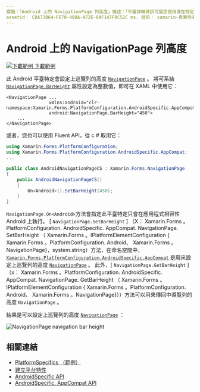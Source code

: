 ```yaml
---
標題：「Android 上的 NavigationPage 列高度」描述：「平臺詳細資訊可讓您使用僅在特定平臺上提供的功能，而不需執行自訂轉譯器或效果。 本文說明如何使用 Android 平臺特定的來設定 NavigationPage 上的巡覽列高度。
assetid： C8A73B64-FE70-408A-A72E-8AF147F0C52C ms. 技術： xamarin-表單作者： davidbritch ms. author： dabritch ms. 日期：07/10/2018 否-loc： [ Xamarin.Forms ， Xamarin.Essentials ]
---
```


# <a name="navigationpage-bar-height-on-android"></a>Android 上的 NavigationPage 列高度

[![下載範例 ](~/media/shared/download.png) 下載範例](https://docs.microsoft.com/samples/xamarin/xamarin-forms-samples/userinterface-platformspecifics)

此 Android 平臺特定會設定上巡覽列的高度 [`NavigationPage`](xref:Xamarin.Forms.NavigationPage) 。 將可系結 [`NavigationPage.BarHeight`](xref:Xamarin.Forms.PlatformConfiguration.AndroidSpecific.AppCompat.NavigationPage.BarHeightProperty) 屬性設定為整數值，即可在 XAML 中使用它：

```xaml
<NavigationPage ...
                xmlns:android="clr-namespace:Xamarin.Forms.PlatformConfiguration.AndroidSpecific.AppCompat;assembly=Xamarin.Forms.Core"
                android:NavigationPage.BarHeight="450">
    ...
</NavigationPage>
```

或者，您也可以使用 Fluent API，從 c # 取用它：

```csharp
using Xamarin.Forms.PlatformConfiguration;
using Xamarin.Forms.PlatformConfiguration.AndroidSpecific.AppCompat;
...

public class AndroidNavigationPageCS : Xamarin.Forms.NavigationPage
{
    public AndroidNavigationPageCS()
    {
        On<Android>().SetBarHeight(450);
    }
}
```

`NavigationPage.On<Android>`方法會指定此平臺特定只會在應用程式相容性 Android 上執行。 [ `NavigationPage.SetBarHeight` ] （X： Xamarin.Forms 。PlatformConfiguration. AndroidSpecific. AppCompat. NavigationPage. SetBarHeight （ Xamarin.Forms 。IPlatformElementConfiguration { Xamarin.Forms 。PlatformConfiguration. Android、 Xamarin.Forms 。NavigationPage}，system.string）方法，在命名空間中， [`Xamarin.Forms.PlatformConfiguration.AndroidSpecific.AppCompat`](xref:Xamarin.Forms.PlatformConfiguration.AndroidSpecific.AppCompat) 是用來設定上巡覽列的高度 [`NavigationPage`](xref:Xamarin.Forms.NavigationPage) 。 此外，[ `NavigationPage.GetBarHeight` ] （x： Xamarin.Forms 。PlatformConfiguration. AndroidSpecific. AppCompat. NavigationPage. GetBarHeight （ Xamarin.Forms 。IPlatformElementConfiguration { Xamarin.Forms 。PlatformConfiguration. Android、 Xamarin.Forms 。NavigationPage}））方法可以用來傳回中導覽列的高度 `NavigationPage` 。

結果是可以設定上巡覽列的高度 [`NavigationPage`](xref:Xamarin.Forms.NavigationPage) ：

![](navigationpage-bar-height-images/navigationpage-barheight.png "NavigationPage navigation bar height")

## <a name="related-links"></a>相關連結

- [PlatformSpecifics （範例）](https://docs.microsoft.com/samples/xamarin/xamarin-forms-samples/userinterface-platformspecifics)
- [建立平台特性](~/xamarin-forms/platform/platform-specifics/index.md#creating-platform-specifics)
- [AndroidSpecific API](xref:Xamarin.Forms.PlatformConfiguration.AndroidSpecific)
- [AndroidSpecific. AppCompat API](xref:Xamarin.Forms.PlatformConfiguration.AndroidSpecific.AppCompat)
